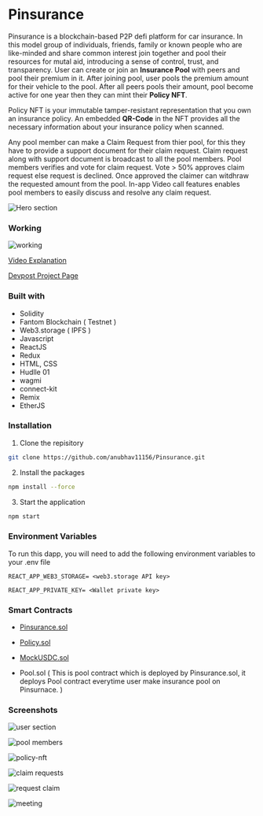 # Pinsurance

Pinsurance is a blockchain-based P2P defi platform for car insurance. In this model group of individuals, friends, family or known people who are like-minded and share common interest join together and pool their resources for mutal aid, introducing a sense of control, trust, and transparency. User can create or join an **Insurance Pool** with peers and pool their premium in it. After joining pool, user pools the premium amount for their vehicle to the pool. After all peers pools their amount, pool become active for one year then they can mint their **Policy NFT**.

Policy NFT is your immutable tamper-resistant representation that you own an insurance policy. An embedded **QR-Code** in the NFT provides all the necessary information about your insurance policy when scanned.

Any pool member can make a Claim Request from thier pool, for this they have to provide a support document for their claim request. Claim request along with support document is broadcast to all the pool members. Pool members verifies and vote for claim request. Vote > 50% approves claim request else request is declined. Once approved the claimer can witdhraw the requested amount from the pool. In-app Video call features enables pool members to easily discuss and resolve any claim request.

![Hero section](https://github.com/anubhav11156/Pinsurance/assets/86551390/d8709bbb-6058-4bfb-a75a-f76bc7828526)

### Working

![working](https://github.com/anubhav11156/Pinsurance/assets/86551390/44cd10e7-e1bc-4768-b338-7feb36d00ae7)

[Video Explanation](https://youtu.be/N8b7mintQho)

[Devpost Project Page](https://devpost.com/software/pinsurance)

### Built with
- Solidity
- Fantom Blockchain ( Testnet )
- Web3.storage ( IPFS )
- Javascript
- ReactJS
- Redux
- HTML, CSS
- Hudlle 01
- wagmi
- connect-kit
- Remix 
- EtherJS


### Installation

1. Clone the repisitory

```bash
git clone https://github.com/anubhav11156/Pinsurance.git
```
2. Install the packages

```bash
npm install --force
```
3. Start the application

```bash
npm start
```

### Environment Variables
To run this dapp, you will need to add the following environment variables to your .env file

`REACT_APP_WEB3_STORAGE= <web3.storage API key>`

`REACT_APP_PRIVATE_KEY= <Wallet private key>`

### Smart Contracts

- [Pinsurance.sol](https://testnet.ftmscan.com/address/0xb46c612f413cd70c770dee0ea6a3cf3f64e98d42)

- [Policy.sol](https://testnet.ftmscan.com/address/0x2cf8b13a21be699927c964f953a37871ebc8df8b)

- [MockUSDC.sol](https://testnet.ftmscan.com/address/0xF8E9F063228eb47137101eb863BF3976466AA31F)

- Pool.sol ( This is pool contract which is deployed by Pinsurance.sol, it deploys Pool contract everytime user make insurance pool on Pinsurnace. )

### Screenshots
![user section](https://github.com/anubhav11156/Pinsurance/assets/86551390/f29617c4-2f8b-4f33-90ca-b6309a7d5632)

![pool members](https://github.com/anubhav11156/Pinsurance/assets/86551390/28a8595a-a9da-4fec-b4c9-8b1c7d9f6425)

![policy-nft](https://github.com/anubhav11156/Pinsurance/assets/86551390/9be393a8-ae8b-42be-bc89-5e8d108aa6f1)

![claim requests](https://github.com/anubhav11156/Pinsurance/assets/86551390/7330e905-33ab-4a8d-8328-a7e209c19f71)

![request claim](https://github.com/anubhav11156/Pinsurance/assets/86551390/68bf499a-dc0f-4f55-bbdc-aa88d6066b62)

![meeting](https://github.com/anubhav11156/Pinsurance/assets/86551390/0920c4b9-e23f-44ad-b9cc-26c21e3f7dcf)
